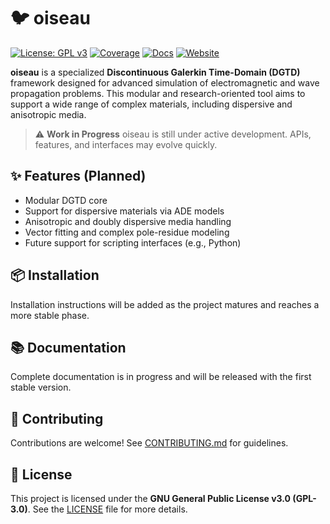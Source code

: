 # 🐦 oiseau

[![License: GPL v3](https://img.shields.io/badge/License-GPLv3-blue.svg)](LICENSE)
[![Coverage](https://img.shields.io/badge/coverage--report-view-green)](https://tiagovla.github.io/oiseau/coverage)
[![Docs](https://img.shields.io/badge/docs-available-brightgreen)](https://tiagovla.github.io/oiseau/docs)
[![Website](https://img.shields.io/badge/website-oiseau-blue)](https://tiagovla.github.io/oiseau)

**oiseau** is a specialized **Discontinuous Galerkin Time-Domain (DGTD)**
framework designed for advanced simulation of electromagnetic and wave
propagation problems. This modular and research-oriented tool aims to support a
wide range of complex materials, including dispersive and anisotropic media.

> ⚠️ **Work in Progress**
> oiseau is still under active development. APIs, features, and interfaces may evolve quickly.

## ✨ Features (Planned)

- Modular DGTD core
- Support for dispersive materials via ADE models
- Anisotropic and doubly dispersive media handling
- Vector fitting and complex pole-residue modeling
- Future support for scripting interfaces (e.g., Python)

## 📦 Installation

Installation instructions will be added as the project matures and reaches a more stable phase.

## 📚 Documentation

Complete documentation is in progress and will be released with the first stable version.

## 🤝 Contributing

Contributions are welcome! See [CONTRIBUTING.md](CONTRIBUTING.md) for guidelines.

## 🧪 License

This project is licensed under the **GNU General Public License v3.0 (GPL-3.0)**.
See the [LICENSE](LICENSE) file for more details.
